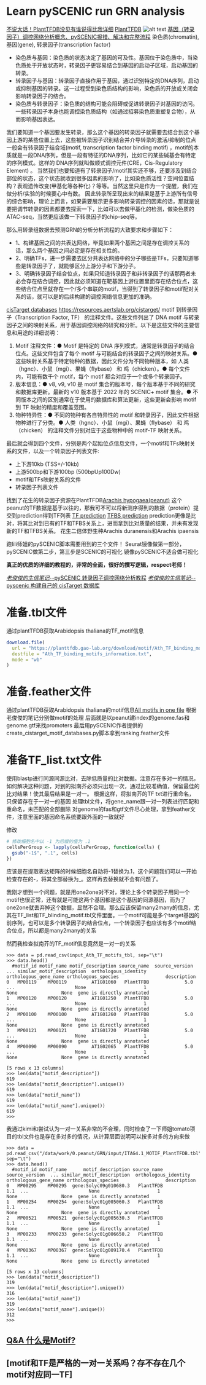 # Learn pySCENIC run GRN analysis

[不说大话！PlantTFDB没见有谁说得比我详细](https://mp.weixin.qq.com/s/nNDL95uikH-8rEXAf6hphw)
[PlantTFDB](https://planttfdb.gao-lab.org/)
![alt text](image.png)
[基因（转录因子）调控网络分析概念、pySCENIC报错、解决和完整流程](https://mp.weixin.qq.com/s/W23Reg6Hi4XWxpMvfctP8g)
染色质(chromatin), 基因(gene), 转录因子(transcription factor)
- 染色质与基因：染色质的状态决定了基因的可及性。基因位于染色质中，当染色质处于开放状态时，转录因子更容易结合到基因的启动子区域，启动基因的转录。
- 转录因子与基因：转录因子直接作用于基因，通过识别特定的DNA序列，启动或抑制基因的转录。这一过程受到染色质结构的影响，染色质的开放或关闭会影响转录因子的结合。
- 染色质与转录因子：染色质的结构可能会阻碍或促进转录因子对基因的访问。一些转录因子本身也能调控染色质结构（如通过招募染色质重塑复合物），从而影响基因表达。

我们要知道一个基因要发生转录，那么这个基因的转录因子就需要去结合到这个基因上游的某些位置上去，这些被转录因子识别结合并介导转录的激活/抑制的位点一般会有转录因子结合域(motif, transcription factor binding motif) ，motif的本质就是一段DNA序列，但是一段有特征的DNA序列，比如它的某些碱基会有特定的序列模式。这样的 DNA序列就叫做顺式调控元件(CRE，Cis-Regulatory Element) 。
当然我们也要知道有了转录因子/motif其实还不够，还要涉及到结合部位的状态，这个状态就收到很多因素的影响了，比如染色质活性？空间位置结构？表观遗传改变(甲基化等各种化)？等等。当然这里只是作为一个提醒，我们在做分析/实验的时候要心中有数。
因此转录所呈现出来的结果是基于上游所有信号的综合影响，理论上而言，如果需要展示更多影响转录调控的因素的话，那就是说要把调节转录的因素都要去探索一下，比如可以去做甲基化的检测，做染色质的ATAC-seq，当然更应该做一下转录因子的chip-seq等。

那么用转录组数据去预测GRN的分析分析流程的大致要求和步骤如下：
- 1、构建基因之间的共表达网络，毕竟如果两个基因之间是存在调控关系的话，那么两个基因之间必定是存在相关性的。
- 2、明确TFs，进一步需要去区分共表达网络中的分子哪些是TFs，只要知道哪些是转录因子了，就能够区分上游分子和下游分子。
- 3、明确转录因子结合位点，如果只知道转录因子和非转录因子的话那两者未必会存在结合调控，因此就必须知道在靶基因上游位置里面存在结合位点，这些结合位点里就存在一个/多个串联的motif，当得到了转录因子和motif配对关系的话，就可以是的后续构建的调控网络信息更加的准确。

[cisTarget databases](https://resources.aertslab.org/cistarget/databases/)
https://resources.aertslab.org/cistarget/
motif 到转录因子（Transcription Factor, TF） 的注释文件。这些文件列出了 DNA motif 与转录因子之间的映射关系，用于基因调控网络的研究和分析。以下是这些文件的主要信息和用途的详细说明：
1. Motif 注释文件：● Motif 是特定的 DNA 序列模式，通常是转录因子的结合位点。这些文件包含了每个 motif 与可能结合的转录因子之间的映射关系。● 这些映射关系基于特定物种的数据，因此文件分为不同物种版本，如 人类（hgnc）、小鼠（mgi）、果蝇（flybase） 和 鸡（chicken）。● 每个文件内，可能有数千个 motif，每个 motif 都会对应于一个或多个转录因子。
2. 版本信息：● v8, v9, v10 是 motif 集合的版本号，每个版本基于不同的研究和数据库更新。最新的 v10 版本基于 2022 年的 SCENIC+ motif 集合。● 不同版本之间的区别通常在于使用的数据库和算法更新，这些更新会影响 motif 到 TF 映射的精度和覆盖范围。
3. 物种特异性：● 不同的物种有各自特异性的 motif 和转录因子，因此文件根据物种进行了分类。● 人类（hgnc）、小鼠（mgi）、果蝇（flybase） 和 鸡（chicken） 的注释文件分别对应于这些物种中的 motif-TF 映射关系。

最后就会得到四个文件，分别是两个起始位点信息文件，一个motif和TFs映射关系的文件，以及一个转录因子列表文件:
  - 上下游10kb (TSS+/-10kb)
  - 上游500bp和下游100bp (500bpUp100Dw)
  - motif和TFs映射关系的文件
  - 转录因子列表文件


找到了花生的转录因子资源在PlantTFDB[Arachis hypogaea(peanut)](https://planttfdb.gao-lab.org/index.php?sp=Ahy)
这个peanut的TF数据是基于以往的，那我可不可以将新测序得到的数据（protein）提交到prediction得到TF列表
[TF prediction](https://planttfdb.gao-lab.org/prediction.php)
[TFBS prediction](https://plantregmap.gao-lab.org/binding_site_prediction.php)
prediction更像是比对，将其比对到已有的TF和TFBS关系上，进而拿到比对质量的结果，并未有发现新的TF和TFBS关系。
花生二倍体野生种Arachis duranensis和Arachis ipaensis

跑lili师姐的pySCENIC脚本需要用到的三个文件！
Seurat镜像做第一部分，pySCENIC做第二步，第三步是SCENIC的可视化
镜像pySCENIC不适合做可视化

**真正的优质的详细的教程的，非常的全面，很好的撰写逻辑，respect老师！**

[*老俊俊的生信笔记*--pySCENIC 转录因子调控网络分析教程](https://mp.weixin.qq.com/s/9n1ITFcC3fT8uyQGlL3Qtw?search_click_id=13216281811696875058-1747754421401-4602496906)
[*老俊俊的生信笔记*--pyscenic 构建自己的 cisTarget 数据库](https://mp.weixin.qq.com/s/7-vKrLiFS4Tlkt-rHxEGeQ)

# 准备.tbl文件
通过plantTFDB获取Arabidopsis thaliana的TF_motif信息
```R
download.file(
  url = "https://planttfdb.gao-lab.org/download/motif/Ath_TF_binding_motifs_information.txt",
  destfile = "Ath_TF_binding_motifs_information.txt",
  mode = "wb"
)
```
# 准备.feather文件
通过plantTFDB获取Arabidopsis thaliana的motif信息[All motifs in one file](https://planttfdb.gao-lab.org/download/motif/Ath_TF_binding_motifs.meme.gz)
根据老俊俊的笔记分别做motif的处理
后面就是以peanut建index的genome.fas和genome.gtf来找promoters
最后用pySCENIC作者提供的create_cistarget_motif_databases.py脚本拿到ranking.feather文件

# 准备TF_list.txt文件
使用blastp进行同源同源比对，去除低质量的比对数据。注意存在多对一的情况，如何解决这种问题，对到的拟南芥必须只出现一次，通过比较准确值，保留最佳的比对结果！使其最后结果是一对一。
根据这样，将拟南芥的TF txt进行重命名，只保留存在于一对一的基因
处理tbl文件，将gene_name跟一对一列表进行匹配和重命名，未匹配的全部删除
对genome的fas和gtf文件尽心处理，拿到feather文件，注意里面的基因命名系统要跟外面的一致就好

修改
```R
# 修改细胞名中以 -1 为后缀的值为 .1
cellsPerGroup <- lapply(cellsPerGroup, function(cells) {
  gsub("-1$", ".1", cells)
})
```
应该是在提取表达矩阵的时候细胞名自动将-1替换为.1，这个问题我们可以一开始检查存在的-，将其全部替换为_。这样再去替换就不会有问题了。

我刚才想到一个问题，就是用one2one对不对，理论上多个转录因子用同一个motif也很正常，还有就是可能这两个基因都是这个基因的同源基因，而为了one2one就丢弃掉这个数据，显然不合理。那么应该保留many2many的信息，尤其在TF_list和TF_blinding_motif.tbl文件里面。一个motif可能是多个target基因的前序列，也可以是多个转录因子的结合位点，一个转录因子也应该有多个motif结合位点，所以都是many2many的关系

然而我检查拟南芥的TF_motif信息竟然是一对一的关系
```shell
>>> data = pd.read_csv(input_Ath_TF_motifs_tbl, sep="\t")
>>> data.head()
  #motif_id motif_name motif_description source_name  source_version  ... similar_motif_description  orthologous_identity orthologous_gene_name orthologous_species                 description
0   MP00119    MP00119         AT1G01060   PlantTFDB             5.0  ...                      None                     1                  None                None  gene is directly annotated
1   MP00120    MP00120         AT1G01250   PlantTFDB             5.0  ...                      None                     1                  None                None  gene is directly annotated
2   MP00100    MP00100         AT1G01260   PlantTFDB             5.0  ...                      None                     1                  None                None  gene is directly annotated
3   MP00121    MP00121         AT1G01720   PlantTFDB             5.0  ...                      None                     1                  None                None  gene is directly annotated
4   MP00090    MP00090         AT1G02065   PlantTFDB             5.0  ...                      None                     1                  None                None  gene is directly annotated

[5 rows x 13 columns]
>>> len(data["motif_description"])
619
>>> len(data["motif_description"].unique())
619
>>> len(data["motif_name"])
619
>>> len(data["motif_name"].unique())
619
>>> 
```

我通过kimi和尝试认为一对一关系非常的不合理，同时检查了一下师姐tomato项目的tbl文件也是存在多对多的情况，从计算层面说明可以按多对多的方向来做
```shell
>>> data = pd.read_csv("/data/work/0.peanut/GRN/input/ITAG4.1_MOTIF_PlantTFDB.tbl", sep="\t")
>>> data.head()
  #motif_id motif_name      motif_description source_name  source_version  ... similar_motif_description  orthologous_identity orthologous_gene_name orthologous_species                 description
0   MP00295    MP00295  gene:Solyc09g010680.3   PlantTFDB             1.1  ...                      None                     1                  None                None  gene is directly annotated
1   MP00254    MP00254  gene:Solyc01g005060.3   PlantTFDB             1.1  ...                      None                     1                  None                None  gene is directly annotated
2   MP00521    MP00521  gene:Solyc01g005630.3   PlantTFDB             1.1  ...                      None                     1                  None                None  gene is directly annotated
3   MP00233    MP00233  gene:Solyc01g006650.2   PlantTFDB             1.1  ...                      None                     1                  None                None  gene is directly annotated
4   MP00367    MP00367  gene:Solyc01g009170.4   PlantTFDB             1.1  ...                      None                     1                  None                None  gene is directly annotated

[5 rows x 13 columns]
>>> len(data["motif_description"])
319
>>> len(data["motif_description"].unique())
316
>>> len(data["motif_name"])
319
>>> len(data["motif_name"].unique())
312
>>> 
```

## [Q&A 什么是Motif?](./Q&A/what_is_motif.md)
## [motif和TF是严格的一对一关系吗？存不存在几个motif对应同一TF]